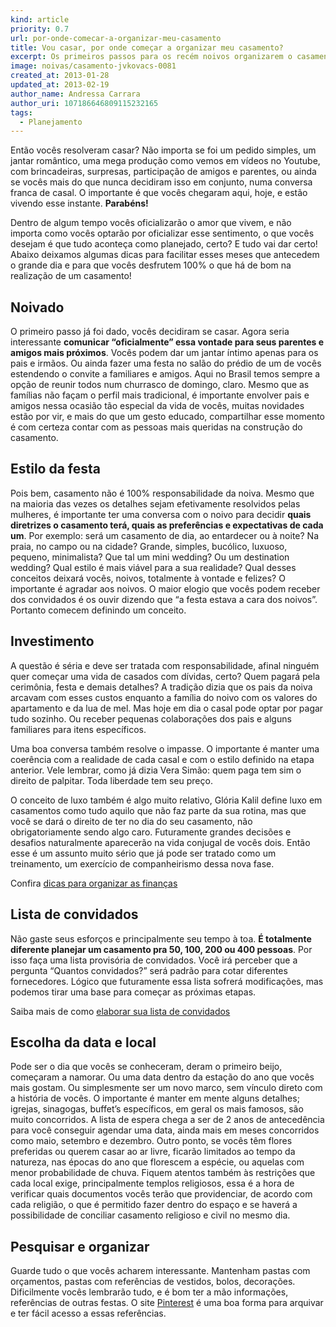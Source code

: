 ```yaml
---
kind: article
priority: 0.7
url: por-onde-comecar-a-organizar-meu-casamento
title: Vou casar, por onde começar a organizar meu casamento?
excerpt: Os primeiros passos para os recém noivos organizarem o casamento.
image: noivas/casamento-jvkovacs-0081
created_at: 2013-01-28
updated_at: 2013-02-19
author_name: Andressa Carrara
author_uri: 107186646809115232165
tags:
  - Planejamento
---
```


Então vocês resolveram casar? Não importa se foi um pedido simples, um jantar romântico, uma mega produção como vemos em vídeos no Youtube, com brincadeiras, surpresas, participação de amigos e parentes, ou ainda se vocês mais do que nunca decidiram isso em conjunto, numa conversa franca de casal. O importante é que vocês chegaram aqui, hoje, e estão vivendo esse instante. __Parabéns!__

Dentro de algum tempo vocês oficializarão o amor que vivem, e não importa como vocês optarão por oficializar esse sentimento, o que vocês desejam é que tudo aconteça como planejado, certo? E tudo vai dar certo! Abaixo deixamos algumas dicas para facilitar esses meses que antecedem o grande dia e para que vocês desfrutem 100% o que há de bom na realização de um casamento!

Noivado
-------

O primeiro passo já foi dado, vocês decidiram se casar. Agora seria interessante __comunicar “oficialmente” essa vontade para seus parentes e amigos mais próximos__. Vocês podem dar um jantar íntimo apenas para os pais e irmãos. Ou ainda fazer uma festa no salão do prédio de um de vocês estendendo o convite a familiares e amigos. Aqui no Brasil temos sempre a opção de reunir todos num churrasco de domingo, claro. Mesmo que as famílias não façam o perfil mais tradicional, é importante envolver pais e amigos nessa ocasião tão especial da vida de vocês, muitas novidades estão por vir, e mais do que um gesto educado, compartilhar esse momento é com certeza contar com as pessoas mais queridas na construção do casamento.

Estilo da festa
---------------

Pois bem, casamento não é 100% responsabilidade da noiva. Mesmo que na maioria das vezes os detalhes sejam efetivamente resolvidos pelas mulheres, é importante ter uma conversa com o noivo para decidir __quais diretrizes o casamento terá, quais as preferências e expectativas de cada um__. Por exemplo: será um casamento de dia, ao entardecer ou à noite? Na praia, no campo ou na cidade? Grande, simples, bucólico, luxuoso, pequeno, minimalista? Que tal um mini wedding? Ou um destination wedding? Qual estilo é mais viável para a sua realidade? Qual desses conceitos deixará vocês, noivos, totalmente à vontade e felizes? O importante é agradar aos noivos. O maior elogio que vocês podem receber dos convidados é os ouvir dizendo que “a festa estava a cara dos noivos”. Portanto comecem definindo um conceito.

Investimento
------------

A questão é séria e deve ser tratada com responsabilidade, afinal ninguém quer começar uma vida de casados com dívidas, certo? Quem pagará pela cerimônia, festa e demais detalhes? A tradição dizia que os pais da noiva arcavam com esses custos enquanto a família do noivo com os valores do apartamento e da lua de mel. Mas hoje em dia o casal pode optar por pagar tudo sozinho. Ou receber pequenas colaborações dos pais e alguns familiares para itens específicos.

Uma boa conversa também resolve o impasse. O importante é manter uma coerência com a realidade de cada casal e com o estilo definido na etapa anterior. Vele lembrar, como já dizia Vera Simão: quem paga tem sim o direito de palpitar. Toda liberdade tem seu preço.

O conceito de luxo também é algo muito relativo, Glória Kalil define luxo em casamentos como tudo aquilo que não faz parte da sua rotina, mas que você se dará o direito de ter no dia do seu casamento, não obrigatoriamente sendo algo caro. Futuramente grandes decisões e desafios naturalmente aparecerão na vida conjugal de vocês dois. Então esse é um assunto muito sério que já pode ser tratado como um treinamento, um exercício de companheirismo dessa nova fase.

Confira [dicas para organizar as finanças](/definindo-o-orcamento-do-casamento/ "Como definir o orçamento do Casamento")

Lista de convidados
-------------------

Não gaste seus esforços e principalmente seu tempo à toa. __É totalmente diferente planejar um casamento pra 50, 100, 200 ou 400 pessoas__. Por isso faça uma lista provisória de convidados. Você irá perceber que a pergunta “Quantos convidados?” será padrão para cotar diferentes fornecedores. Lógico que futuramente essa lista sofrerá modificações, mas podemos tirar uma base para começar as próximas etapas.

Saiba mais de como [elaborar sua lista de convidados](/escolhendo-os-convidados/ "Escolhendo os convidados")

Escolha da data e local
-----------------------

Pode ser o dia que vocês se conheceram, deram o primeiro beijo, começaram a namorar. Ou uma data dentro da estação do ano que vocês mais gostam. Ou simplesmente ser um novo marco, sem vínculo direto com a história de vocês. O importante é manter em mente alguns detalhes; igrejas, sinagogas, buffet’s específicos, em geral os mais famosos, são muito concorridos. A lista de espera chega a ser de 2 anos de antecedência para você conseguir agendar uma data, ainda mais em meses concorridos como maio, setembro e dezembro. Outro ponto, se vocês têm flores preferidas ou querem casar ao ar livre, ficarão limitados ao tempo da natureza, nas épocas do ano que florescem a espécie, ou aquelas com menor probabilidade de chuva. Fiquem atentos também às restrições que cada local exige, principalmente templos religiosos, essa é a hora de verificar quais documentos vocês terão que providenciar, de acordo com cada religião, o que é permitido fazer dentro do espaço e se haverá a possibilidade de conciliar casamento religioso e civil no mesmo dia.

Pesquisar e organizar
---------------------

Guarde tudo o que vocês acharem interessante. Mantenham pastas com orçamentos, pastas com referências de vestidos, bolos, decorações. Dificilmente vocês lembrarão tudo, e é bom ter a mão informações, referências de outras festas. O site [Pinterest](http://pinterest.com/) é uma boa forma para arquivar e ter fácil acesso a essas referências.
